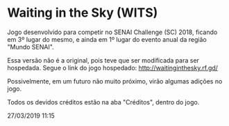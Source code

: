 # Waiting in the Sky (WITS)

Jogo desenvolvido para competir no SENAI Challenge (SC) 2018, ficando em 3º lugar do mesmo, e ainda em 1º lugar do evento anual da região "Mundo SENAI". 

Essa versão não é a original, pois teve que ser modificada para ser hospedada. Segue o link do jogo hospedado: http://waitinginthesky.rf.gd/

Possivelmente, em um futuro não muito próximo, virão algumas adições no jogo.

Todos os devidos créditos estão na aba "Créditos", dentro do jogo.

27/03/2019 11:15
